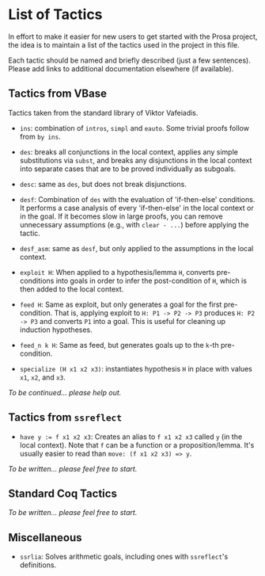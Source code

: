 # List of Tactics

In effort to make it easier for new users to get started with the Prosa project, the idea is to maintain a list of the tactics used in the project in this file.

Each tactic should be named and briefly described (just a few sentences). Please add links to additional documentation elsewhere (if available).

## Tactics from VBase

Tactics taken from the standard library of Viktor Vafeiadis.

- `ins`: combination of `intros`, `simpl` and `eauto`. Some trivial proofs follow from `by ins`.

- `des`: breaks all conjunctions in the local context, applies any simple substitutions via `subst`, and breaks any disjunctions in the local context into separate cases that are to be proved individually as subgoals.

- `desc`: same as `des`, but does not break disjunctions.

- `desf`: Combination of `des` with the evaluation of 'if-then-else' conditions. It performs a case analysis of every 'if-then-else' in the local context
   or in the goal. If it becomes slow in large proofs, you can remove unnecessary assumptions (e.g., with `clear - ...`) before applying the tactic.

- `desf_asm`: same as `desf`, but only applied to the assumptions in the local context.

- `exploit H`: When applied to a hypothesis/lemma `H`, converts pre-conditions into goals in order to infer the post-condition of `H`, which is then added to the local context.

- `feed H`: Same as exploit, but only generates a goal for the first pre-condition. That is, applying exploit to `H: P1 -> P2 -> P3` produces `H: P2 -> P3` and converts `P1` into a goal. This is useful for cleaning up induction hypotheses.

- `feed_n k H`: Same as feed, but generates goals up to the `k`-th pre-condition.

- `specialize (H x1 x2 x3)`: instantiates hypothesis `H` in place with values `x1`, `x2`, and `x3`.

*To be continued… please help out.*

## Tactics from `ssreflect`

- `have y := f x1 x2 x3`: Creates an alias to `f x1 x2 x3` called `y` (in the local context). Note that `f` can be a function or a proposition/lemma. It's usually easier to read than `move: (f x1 x2 x3) => y`.

*To be written… please feel free to start.*


## Standard Coq Tactics

*To be written… please feel free to start.*

## Miscellaneous

- `ssrlia`: Solves arithmetic goals, including ones with `ssreflect`'s definitions.

